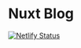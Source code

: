 # Nuxt Blog

[![Netlify Status](https://api.netlify.com/api/v1/badges/00bdc529-eecc-4b9b-9fa7-915f5c3717a4/deploy-status)](https://app.netlify.com/sites/cranky-dijkstra-016270/deploys)